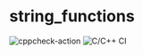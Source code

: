 # string_functions
![cppcheck-action](https://github.com/stepin104796/string_functions/workflows/cppcheck-action/badge.svg)  ![C/C++ CI](https://github.com/stepin104796/string_functions/workflows/C/C++%20CI/badge.svg)

